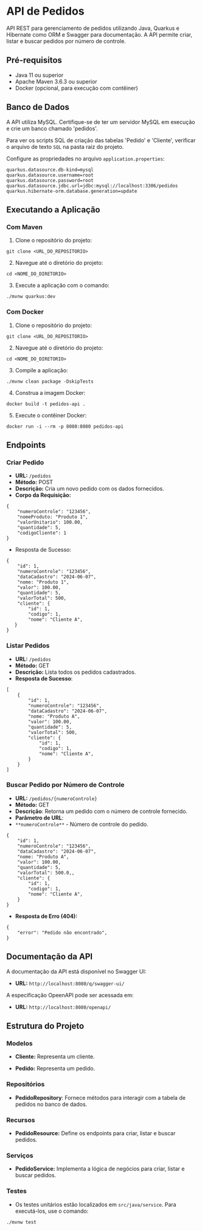 # API de Pedidos

API REST para gerenciamento de pedidos utilizando Java, Quarkus e Hibernate como ORM e Swagger para documentação. A API permite criar, listar e buscar pedidos por número de controle.

## Pré-requisitos

- Java 11 ou superior
- Apache Maven 3.6.3 ou superior
- Docker (opcional, para execução com contêiner)

## Banco de Dados

A API utiliza MySQL. Certifique-se de ter um servidor MySQL em execução e crie um banco chamado 'pedidos'.

Para ver os scripts SQL de criação das tabelas 'Pedido' e 'Cliente', verificar o arquivo de texto `SQL` na pasta raiz do projeto.

Configure as propriedades no arquivo `application.properties`:

```
quarkus.datasource.db-kind=mysql
quarkus.datasource.username=root
quarkus.datasource.password=root
quarkus.datasource.jdbc.url=jdbc:mysql://localhost:3306/pedidos
quarkus.hibernate-orm.database.generation=update
```

## Executando a Aplicação

### Com Maven

1. Clone o repositório do projeto:
```
git clone <URL_DO_REPOSITORIO>
```

2. Navegue até o diretório do projeto:
```
cd <NOME_DO_DIRETORIO>
```

3. Execute a aplicação com o comando:
```
./mvnw quarkus:dev
```

### Com Docker

1. Clone o repositório do projeto:
```
git clone <URL_DO_REPOSITORIO>
```

2. Navegue até o diretório do projeto:
```
cd <NOME_DO_DIRETORIO>
```

3. Compile a aplicação:
```
./mvnw clean package -DskipTests
```

4. Construa a imagem Docker:
```
docker build -t pedidos-api .
```

5. Execute o contêiner Docker:
```
docker run -i --rm -p 8080:8080 pedidos-api
```

## Endpoints

### Criar Pedido

- **URL:** `/pedidos`
- **Método:** POST
- **Descrição:** Cria um novo pedido com os dados fornecidos.
- **Corpo da Requisição:**
```
{
    "numeroControle": "123456",
    "nomeProduto: "Produto 1",
    "valorUnitario": 100.00,
    "quantidade": 5,
    "codigoCliente": 1
}
```

- Resposta de Sucesso:
```
{
    "id": 1,
    "numeroControle": "123456",
    "dataCadastro": "2024-06-07",
    "nome: "Produto 1",
    "valor": 100.00,
    "quantidade": 5,
    "valorTotal": 500,
    "cliente": {
        "id": 1,
        "codigo": 1,
        "nome": "Cliente A",
   } 
}
```

### Listar Pedidos
- **URL:** `/pedidos`
- **Método:** GET
- **Descrição:** Lista todos os pedidos cadastrados.
- **Resposta de Sucesso**:
```
[
    {
        "id": 1,
        "numeroControle": "123456",
        "dataCadastro": "2024-06-07",
        "nome: "Produto A",
        "valor": 100.00,
        "quantidade": 5,
        "valorTotal": 500,
        "cliente": {
            "id": 1,
            "codigo": 1,
            "nome": "Cliente A",
        }
    }
]
```
### Buscar Pedido por Número de Controle
- **URL:** ```/pedidos/{numeroControle}```
- **Método:** GET
- **Descrição**: Retorna um pedido com o número de controle fornecido.
- **Parâmetro de URL**:
- ```**numeroControle**``` - Número de controle do pedido.    
```
{
    "id": 1,
    "numeroControle": "123456",
    "dataCadastro": "2024-06-07",
    "nome: "Produto A",
    "valor": 100.00,
    "quantidade": 5,
    "valorTotal": 500.0,,
    "cliente": {
        "id": 1,
        "codigo": 1,
        "nome": "Cliente A",
    }
}
```

- **Resposta de Erro (404):**
```
{
    "error": "Pedido não encontrado",
}
```

## Documentação da API

A documentação da API está disponível no Swagger UI:
- **URL:** `http://localhost:8080/q/swagger-ui/`

A especificação OpeenAPI pode ser acessada em:
- **URL:** `http://localhost:8080/openapi/`

## Estrutura do Projeto

### Modelos
- **Cliente:** Representa um cliente.

- **Pedido:** Representa um pedido.

### Repositórios    
- **PedidoRepository**: Fornece métodos para interagir com a tabela de pedidos no banco de dados.

### Recursos
- **PedidoResource:** Define os endpoints para criar, listar e buscar pedidos.

### Serviços
- **PedidoService:** Implementa a lógica de negócios para criar, listar e buscar pedidos.

### Testes
- Os testes unitários estão localizados em `src/java/service`. Para executá-los, use o comando:
```
./mvnw test
```
